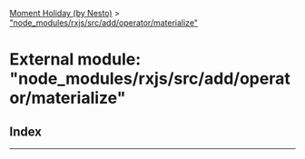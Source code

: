 [Moment Holiday (by Nesto)](../README.md) > ["node_modules/rxjs/src/add/operator/materialize"](../modules/_node_modules_rxjs_src_add_operator_materialize_.md)

# External module: "node_modules/rxjs/src/add/operator/materialize"

## Index

---

